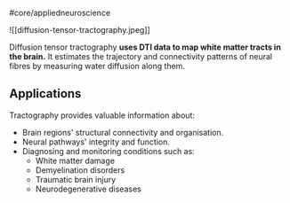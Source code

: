 #core/appliedneuroscience 

![[diffusion-tensor-tractography.jpeg]]

Diffusion tensor tractography **uses DTI data to map white matter tracts in the brain.** It estimates the trajectory and connectivity patterns of neural fibres by measuring water diffusion along them.

## Applications

Tractography provides valuable information about:
- Brain regions' structural connectivity and organisation.
- Neural pathways' integrity and function.
- Diagnosing and monitoring conditions such as:
	- White matter damage
	- Demyelination disorders
	- Traumatic brain injury
	- Neurodegenerative diseases